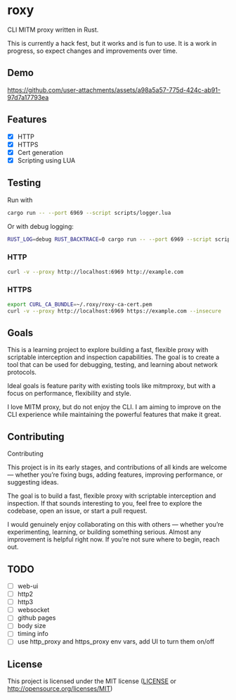 # roxy

CLI MITM proxy written in Rust.

This is currently a hack fest, but it works and is fun to use. It is a work in progress, so expect changes and improvements over time.

## Demo


https://github.com/user-attachments/assets/a98a5a57-775d-424c-ab91-97d7a17793ea




## Features

- [x] HTTP
- [x] HTTPS
- [x] Cert generation
- [x] Scripting using LUA

## Testing

Run with

```bash
cargo run -- --port 6969 --script scripts/logger.lua
```

Or with debug logging:

```bash
RUST_LOG=debug RUST_BACKTRACE=0 cargo run -- --port 6969 --script scripts/logger.lua
```

### HTTP

```bash
curl -v --proxy http://localhost:6969 http://example.com
```

### HTTPS

```bash
export CURL_CA_BUNDLE=~/.roxy/roxy-ca-cert.pem
curl -v --proxy http://localhost:6969 https://example.com --insecure
```

## Goals

This is a learning project to explore building a fast, flexible proxy with scriptable interception and inspection capabilities. The goal is to create a tool that can be used for debugging, testing, and learning about network protocols.

Ideal goals is feature parity with existing tools like mitmproxy, but with a focus on performance, flexibility and style.

I love MITM proxy, but do not enjoy the CLI. I am aiming to improve on the CLI experience while maintaining the powerful features that make it great.

## Contributing

Contributing

This project is in its early stages, and contributions of all kinds are welcome — whether you’re fixing bugs, adding features, improving performance, or suggesting ideas.

The goal is to build a fast, flexible proxy with scriptable interception and inspection. If that sounds interesting to you, feel free to explore the codebase, open an issue, or start a pull request.

I would genuinely enjoy collaborating on this with others — whether you’re experimenting, learning, or building something serious. Almost any improvement is helpful right now. If you’re not sure where to begin, reach out.

## TODO

- [ ] web-ui
- [ ] http2
- [ ] http3
- [ ] websocket
- [ ] github pages
- [ ] body size
- [ ] timing info
- [ ] use http_proxy and https_proxy env vars, add UI to turn them on/off

## License

This project is licensed under the MIT license ([LICENSE] or <http://opensource.org/licenses/MIT>)

[LICENSE]: ./LICENSE

